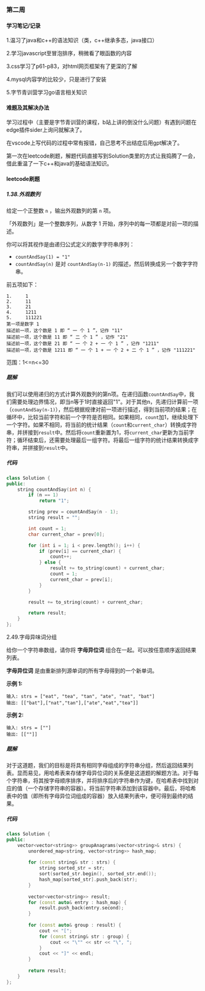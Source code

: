 ### 第二周

#### 学习笔记/记录

1.温习了java和c++的语法知识（类，c++继承多态，java接口）

2.学习javascript至冒泡排序，稍微看了眼函数的内容

3.css学习了p61-p83，对html网页框架有了更深的了解

4.mysql内容学的比较少，只是进行了安装

5.字节青训营学习go语言相关知识

#### 难题及其解决办法

学习过程中（主要是字节青训营的课程，b站上讲的倒没什么问题）有遇到问题在edge插件sider上询问就解决了。

在vscode上写代码的过程中常有报错，自己思考不出结症后用gpt解决了。

第一次在leetcode刷题，解题代码直接写到Solution类里的方式让我捣腾了一会，借此重温了一下c++和java的基础语法知识。

#### leetcode刷题

##### 1.38.外观数列

给定一个正整数 `n` ，输出外观数列的第 `n` 项。

「外观数列」是一个整数序列，从数字 1 开始，序列中的每一项都是对前一项的描述。

你可以将其视作是由递归公式定义的数字字符串序列：

- `countAndSay(1) = "1"`
- `countAndSay(n)` 是对 `countAndSay(n-1)` 的描述，然后转换成另一个数字字符串。

前五项如下：

```
1.     1
2.     11
3.     21
4.     1211
5.     111221
第一项是数字 1 
描述前一项，这个数是 1 即 “ 一 个 1 ”，记作 "11"
描述前一项，这个数是 11 即 “ 二 个 1 ” ，记作 "21"
描述前一项，这个数是 21 即 “ 一 个 2 + 一 个 1 ” ，记作 "1211"
描述前一项，这个数是 1211 即 “ 一 个 1 + 一 个 2 + 二 个 1 ” ，记作 "111221"
```

范围：1<=n<=30

##### 题解

我们可以使用递归的方式计算外观数列的第n项。在递归函数`countAndSay`中，我们需要处理边界情况，即当n等于1时直接返回"1"。对于其他n，先递归计算前一项（`countAndSay(n-1)`），然后根据规律对前一项进行描述，得到当前项的结果；在循环中，比较当前字符和前一个字符是否相同。如果相同，`count`加1，继续处理下一个字符。如果不相同，将当前的统计结果（`count`和`current_char`）转换成字符串，并拼接到`result`中。然后将`count`重新置为1，将`current_char`更新为当前字符；循环结束后，还需要处理最后一组字符。将最后一组字符的统计结果转换成字符串，并拼接到`result`中。

##### 代码

```c++
class Solution {
public:
    string countAndSay(int n) {
        if (n == 1)
            return "1";

        string prev = countAndSay(n - 1);
        string result = "";

        int count = 1;
        char current_char = prev[0];

        for (int i = 1; i < prev.length(); i++) {
            if (prev[i] == current_char) {
                count++;
            } else {
                result += to_string(count) + current_char;
                count = 1;
                current_char = prev[i];
            }
        }

        result += to_string(count) + current_char;

        return result;
    }
};
```

2.49.字母异味词分组

给你一个字符串数组，请你将 **字母异位词** 组合在一起。可以按任意顺序返回结果列表。

**字母异位词** 是由重新排列源单词的所有字母得到的一个新单词。

 

**示例 1:**

```
输入: strs = ["eat", "tea", "tan", "ate", "nat", "bat"]
输出: [["bat"],["nat","tan"],["ate","eat","tea"]]
```

**示例 2:**

```
输入: strs = [""]
输出: [[""]]
```

##### 题解

对于这道题，我们的目标是将具有相同字母组成的字符串分组，然后返回结果列表。显而易见，用哈希表来存储字母异位词的关系便是这道题的解题方法。对于每个字符串，将其按字母顺序排序，并将排序后的字符串作为键，在哈希表中找到对应的值（一个存储字符串的容器）。将当前字符串添加到该容器中。最后，将哈希表中的值（即所有字母异位词组成的容器）放入结果列表中，便可得到最终的结果。

##### 代码

```c++
class Solution {
public:
    vector<vector<string>> groupAnagrams(vector<string>& strs) {
        unordered_map<string, vector<string>> hash_map;
        
        for (const string& str : strs) {
            string sorted_str = str;
            sort(sorted_str.begin(), sorted_str.end());
            hash_map[sorted_str].push_back(str);
        }
        
        vector<vector<string>> result;
        for (const auto& entry : hash_map) {
            result.push_back(entry.second);
        }
    
        for (const auto& group : result) {
            cout << "[";
            for (const string& str : group) {
                cout << "\"" << str << "\", ";
            }
            cout << "]" << endl;
        }
        
        return result;
    }
};
```

